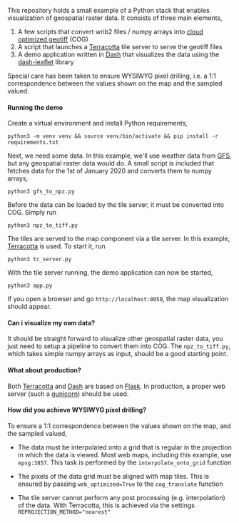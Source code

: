 This repository holds a small example of a Python stack that enables visualization of geospatial raster data. It consists of three main elements,

1) A few scripts that convert wrib2 files / numpy arrays into [cloud optimized geotiff](https://www.cogeo.org/) (COG)
2) A script that launches a [Terracotta](https://github.com/DHI-GRAS/terracotta) tile server to serve the geotiff files
3) A demo application written in [Dash](https://plotly.com/dash/) that visualizes the data using the [dash-leaflet](https://github.com/thedirtyfew/dash-leaflet) library

Special care has been taken to ensure WYSIWYG pixel drilling, i.e. a 1:1 correspondence between the values shown on the map and the sampled valued. 

#### Running the demo 

Create a virtual environment and install Python requirements,

    python3 -m venv venv && source venv/bin/activate && pip install -r requirements.txt

Next, we need some data. In this example, we'll use weather data from [GFS](https://www.ncdc.noaa.gov/data-access/model-data/model-datasets/global-forcast-system-gfs), but any geospatial raster data would do. A small script is included that fetches data for the 1st of January 2020 and converts them to numpy arrays,

    python3 gfs_to_npz.py

Before the data can be loaded by the tile server, it must be converted into COG. Simply run

    python3 npz_to_tiff.py
    
The tiles are served to the map component via a tile server. In this example, [Terracotta](https://github.com/DHI-GRAS/terracotta) is used. To start it, run

    python3 tc_server.py

With the tile server running, the demo application can now be started,

    python3 app.py

If you open a browser and go `http://localhost:8050`, the map visualization should appear.

#### Can i visualize my own data? 

It should be straight forward to visualize other geospatial raster data, you just need to setup a pipeline to convert them into COG. The `npz_to_tiff.py`, which takes simple numpy arrays as input, should be a good starting point.

#### What about production?

Both [Terracotta](https://github.com/DHI-GRAS/terracotta) and [Dash](https://plotly.com/dash/) are based on [Flask](https://flask.palletsprojects.com/en/1.1.x/). In production, a proper web server (such a [gunicorn](https://gunicorn.org/)) should be used.

#### How did you achieve WYSIWYG pixel drilling?

To ensure a 1:1 correspondence between the values shown on the map, and the sampled valued, 

* The data must be interpolated onto a grid that is regular in the projection in which the data is viewed. Most web maps, including this example, use `epsg:3857`. This task is performed by the `interpolate_onto_grid` function

* The pixels of the data grid must be aligned with map tiles. This is ensured by passing `web_optimized=True` to the `cog_translate` function

* The tile server cannot perform any post processing (e.g. interpolation) of the data. With Terracotta, this is achieved via the settings `REPROJECTION_METHOD="nearest"`
